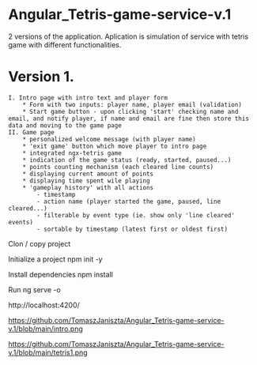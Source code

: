 # Angular_Tetris-game-service-v.1
2 versions of the application.
Aplication is simulation of service with tetris game with different functionalities.
# Version 1. 
	I. Intro page with intro text and player form
		* Form with two inputs: player name, player email (validation)
  		* Start game button - upon clicking 'start' checking name and email, and notify player, if name and email are fine then store this data and moving to the game page
	II. Game page
		* personalized welcome message (with player name)
		* 'exit game' button which move player to intro page
		* integrated ngx-tetris game
		* indication of the game status (ready, started, paused...)
		* points counting mechanism (each cleared line counts)
		* displaying current amount of points
		* displaying time spent wile playing
		* 'gameplay history' with all actions
			- timestamp
			- action name (player started the game, paused, line cleared...)
			- filterable by event type (ie. show only 'line cleared' events)
			- sortable by timestamp (latest first or oldest first)

Clon / copy project

Initialize a project npm init -y

Install dependencies npm install 

Run ng serve -o

http://localhost:4200/

https://github.com/TomaszJaniszta/Angular_Tetris-game-service-v.1/blob/main/intro.png

https://github.com/TomaszJaniszta/Angular_Tetris-game-service-v.1/blob/main/tetris1.png
